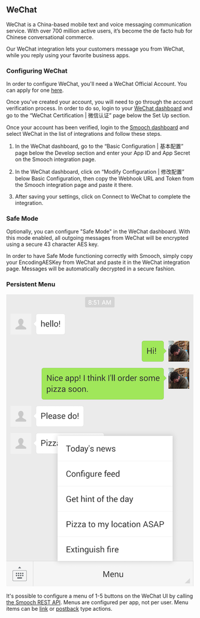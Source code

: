 ## WeChat

WeChat is a China-based mobile text and voice messaging communication service. With over 700 million active users, it’s become the de facto hub for Chinese conversational commerce.

Our WeChat integration lets your customers message you from WeChat, while you reply using your favorite business apps.

### Configuring WeChat

In order to configure WeChat, you'll need a WeChat Official Account. You can apply for one [here](http://apply.wechat.com).

Once you've created your account, you will need to go through the account verification process. In order to do so, login to your [WeChat dashboard](https://mp.weixin.qq.com) and go to the “WeChat Certification | 微信认证” page below the Set Up section.

Once your account has been verified, login to the [Smooch dashboard](https://app.smooch.io) and select WeChat in the list of integrations and follow these steps.

1. In the WeChat dashboard, go to the “Basic Configuration | 基本配置” page below the Develop section and enter your App ID and App Secret on the Smooch integration page.

1. In the WeChat dashboard, click on “Modify Configuration | 修改配置” below Basic Configuration, then copy the Webhook URL and Token from the Smooch integration page and paste it there.

1. After saving your settings, click on Connect to WeChat to complete the integration.

### Safe Mode

Optionally, you can configure "Safe Mode" in the WeChat dashboard. With this mode enabled, all outgoing messages from WeChat will be encrypted using a secure 43 character AES key.

In order to have Safe Mode functioning correctly with Smooch, simply copy your EncodingAESKey from WeChat and paste it in the WeChat integration page. Messages will be automatically decrypted in a secure fashion.

### Persistent Menu

![WeChat Persistent Menu](/images/wechat_menu.png)

It's possible to configure a menu of 1-5 buttons on the WeChat UI by calling [the Smooch REST API](/rest#persistent-menus). Menus are configured per app, not per user. Menu items can be [link](#links) or [postback](#postbacks) type actions.
